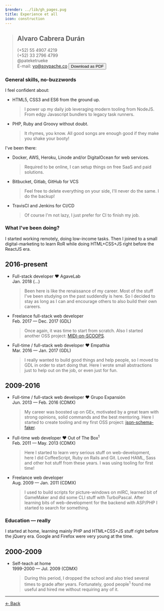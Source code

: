 ```yaml
---
$render: ../lib/gh_pages.pug
title: Experience et all
icon: construction
---
```


> ## Alvaro Cabrera Durán
> <icon src="#whatsapp" width="16" height="16" /> (+52) 55 4907 4219 <br> <icon src="#phone" width="16" height="16" /> (+52) 33 2796 4799 <br> <icon src="#twitter" width="16" height="16" /> @pateketrueke <br>
> E-mail: <a href="mailto:yo@soypache.co">yo@soypache.co</a> <button id="pdf">Download as PDF</button>

### General skills, no-buzzwords

I feel confident about:

- HTML5, CSS3 and ES6 from the ground up.

  > I power up my daily job leveraging modern tooling from NodeJS.
  > From edgy Javascript bundlers to legacy task runners.

- PHP, Ruby and Groovy without doubt.

  > It rhymes, you know. All good songs are enough good if they make you shake your booty!

I've been there:

- Docker, AWS, Heroku, Linode and/or DigitalOcean for web services.

  > Required to be online, I can setup things on free SaaS and paid solutions.

- Bitbucket, Gitlab, GitHub for VCS

  > Feel free to delete everything on your side, I'll never do the same. I do the backup!

- TravisCI and Jenkins for CI/CD

  > Of course I'm not lazy, I just prefer for CI to finish my job.

### What I've been doing?

<p class="highlight">
  I started working remotely, doing low-income tasks.
  Then I joined to a small digital-marketing to learn RoR while doing HTML+CSS+JS right before the ReactJS era.
</p>

## 2016-present

- Full-stack developer &hearts; AgaveLab <br> Jan. 2018 (&hellip;)

  > Been here is like the renaissance of my career. Most of the stuff I've been studying on the past suddendly is here.
  > So I decided to stay as long as I can and encourage others to also build their own careers.

- Freelance full-stack web developer <br> Feb. 2017 &mdash; Dec. 2017 (GDL)

  > Once again, it was time to start from scratch. Also I started another OSS project: [MIDI-on-SCOOPS](//github.com/dubnix/midi-on-scoops).

- Full-time / full-stack web developer &hearts; Empathia <br> Mar. 2016 &mdash; Jan. 2017 (GDL)

  > I really wanted to build good things and help people, so I moved to GDL in order to start doing that.
  > Here I wrote small abstractions just to help out on the job, or even just for fun.

## 2009-2016

- Full-time / full-stack web developer &hearts; Grupo Expansión <br> Jun. 2013 &mdash; Feb. 2016 (CDMX)

  > My career was boosted up on GEx, motivated by a great team with strong opinions, solid commands and the best mentoring.
  > Here I started to create tooling and my first OSS project: [json-schema-faker](http://json-schema-faker.js.org/).

- Full-time web developer &hearts; Out of The Box<sup>1</sup> <br> Feb. 2011 &mdash; May. 2013 (CDMX)

  > Here I started to learn very serious stuff on web-development, here I did CoffeeScript, Ruby on Rails and Git.
  > Loved HAML, Sass and other hot stuff from these years. I was using tooling for first time!

- Freelance web developer <br> Aug. 2009 &mdash; Jan. 2011 (CDMX)

  > I used to build scripts for picture-windows on mIRC, learned bit of GameMaker and did some CLI stuff with TurboPascal.
  > After learning bits of web-development for the backend with ASP/PHP I started to search for something.

### Education &mdash; really

<p class="highlight">
  I started at home, learning mainly PHP and HTML+CSS+JS stuff right before the jQuery era.
  Google and Firefox were very young at the time.
</p>

## 2000-2009

- Self-teach at home <br> 1999-2000 &mdash; Jul. 2009 (CDMX)

  > During this period, I dropped the school and also tried several times to grade after years.
  > Fortunately, good people<sup>1</sup> found me useful and hired me without requiring any of it.

----

[&larr; Back](/)
